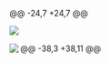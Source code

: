 @@ -24,7 +24,7 @@


<a href="lipe.arnt@gmail.com" alt="Gmail">
<img align="center"ttps://img.shields.io/badge/Gmail-D14836?style=for-the-badge&logo=gmail&logoColor=white" />
<img align="left" src="https://img.shields.io/badge/Gmail-D14836?style=for-the-badge&logo=gmail&logoColor=white" />
</a>
</p>
<br/>
@@ -38,3 +38,11 @@
<a href="https://www.instagram.com/lipe_arnt1/" alt="Instagram">
<img align="left" src="https://img.shields.io/badge/Instagram-E4405F?style=for-the-badge&logo=instagram&logoColor=white"/>
</a>


</a>
<div style="display: inline_block"><br>
<div align="center">
<h1> </h1>
<a href="https://alisonsantosofc.github.io/alison-web-develop%22%3ELink para o meu portifólio</a>
</div>
